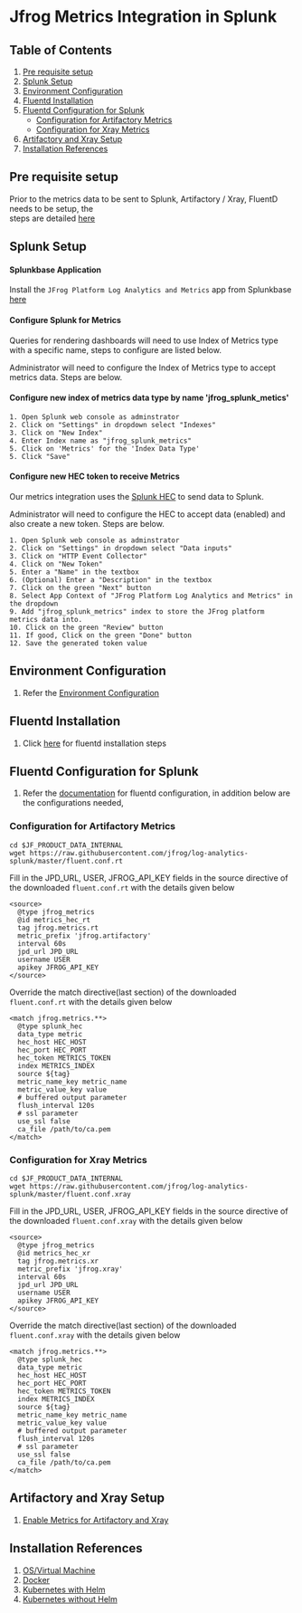 # Jfrog Metrics Integration in Splunk

## Table of Contents
1. [Pre requisite setup](#pre-requisite-setup)
2. [Splunk Setup](#splunk-setup)
3. [Environment Configuration](#environment-configuration)
4. [Fluentd Installation](#fluentd-installation)
5. [Fluentd Configuration for Splunk](#fluentd-configuration-for-splunk)
    * [Configuration for Artifactory Metrics](#configuration-for-artifactory-metrics)
    * [Configuration for Xray Metrics](#configuration-for-xray-metrics)
6. [Artifactory and Xray Setup](#artifactory-and-xray-setup)
7. [Installation References](#installation-references)

## Pre requisite setup

Prior to the metrics data to be sent to Splunk, Artifactory / Xray, FluentD needs to be setup, the  
steps are detailed [here](https://github.com/jfrog/log-analytics-splunk#splunk-setup)

## Splunk Setup

#### Splunkbase Application

Install the ````JFrog Platform Log Analytics and Metrics```` app from Splunkbase [here](https://splunkbase.splunk.com/app/5023/)


#### Configure Splunk for Metrics

Queries for rendering dashboards will need to use Index of Metrics type with a specific name, steps to configure are listed below.

Administrator will need to configure the Index of Metrics type to accept metrics data. Steps are below.

#### Configure new index of metrics data type by name 'jfrog_splunk_metics'
````text
1. Open Splunk web console as adminstrator
2. Click on "Settings" in dropdown select "Indexes"
3. Click on "New Index"
4. Enter Index name as "jfrog_splunk_metrics"
5. Click on 'Metrics' for the 'Index Data Type'
5. Click "Save"
````

#### Configure new HEC token to receive Metrics

Our metrics integration uses the [Splunk HEC](https://dev.splunk.com/enterprise/docs/dataapps/httpeventcollector/) to send data to Splunk.

Administrator will need to configure the HEC to accept data (enabled) and also create a new token. Steps are below.

````text
1. Open Splunk web console as adminstrator
2. Click on "Settings" in dropdown select "Data inputs"
3. Click on "HTTP Event Collector"
4. Click on "New Token"
5. Enter a "Name" in the textbox
6. (Optional) Enter a "Description" in the textbox
7. Click on the green "Next" button
8. Select App Context of "JFrog Platform Log Analytics and Metrics" in the dropdown
9. Add "jfrog_splunk_metrics" index to store the JFrog platform metrics data into.
10. Click on the green "Review" button
11. If good, Click on the green "Done" button
12. Save the generated token value
````

## Environment Configuration

1. Refer the [Environment Configuration](https://github.com/jfrog/log-analytics-splunk#environment-configuration)

## Fluentd Installation

1. Click [here](https://github.com/jfrog/log-analytics-splunk#fluentd-installation) for fluentd installation steps

## Fluentd Configuration for Splunk

1. Refer the [documentation](https://github.com/jfrog/log-analytics-splunk#fluentd-configuration-for-splunk) for fluentd configuration, in addition below are the configurations needed,

### Configuration for Artifactory Metrics

````text
cd $JF_PRODUCT_DATA_INTERNAL
wget https://raw.githubusercontent.com/jfrog/log-analytics-splunk/master/fluent.conf.rt
````

Fill in the JPD_URL, USER, JFROG_API_KEY fields in the source directive of the downloaded `fluent.conf.rt` with the details given below

```text
<source>
  @type jfrog_metrics
  @id metrics_hec_rt
  tag jfrog.metrics.rt
  metric_prefix 'jfrog.artifactory'
  interval 60s
  jpd_url JPD_URL
  username USER
  apikey JFROG_API_KEY
</source>
```

Override the match directive(last section) of the downloaded `fluent.conf.rt` with the details given below

```
<match jfrog.metrics.**>
  @type splunk_hec
  data_type metric
  hec_host HEC_HOST
  hec_port HEC_PORT
  hec_token METRICS_TOKEN
  index METRICS_INDEX
  source ${tag}
  metric_name_key metric_name
  metric_value_key value
  # buffered output parameter
  flush_interval 120s
  # ssl parameter
  use_ssl false
  ca_file /path/to/ca.pem
</match>
```

### Configuration for Xray Metrics

````text
cd $JF_PRODUCT_DATA_INTERNAL
wget https://raw.githubusercontent.com/jfrog/log-analytics-splunk/master/fluent.conf.xray
````

Fill in the JPD_URL, USER, JFROG_API_KEY fields in the source directive of the downloaded `fluent.conf.xray` with the details given below

```text
<source>
  @type jfrog_metrics
  @id metrics_hec_xr
  tag jfrog.metrics.xr
  metric_prefix 'jfrog.xray'
  interval 60s
  jpd_url JPD_URL
  username USER
  apikey JFROG_API_KEY
</source>
```

Override the match directive(last section) of the downloaded `fluent.conf.xray` with the details given below

```
<match jfrog.metrics.**>
  @type splunk_hec
  data_type metric
  hec_host HEC_HOST
  hec_port HEC_PORT
  hec_token METRICS_TOKEN
  index METRICS_INDEX
  source ${tag}
  metric_name_key metric_name
  metric_value_key value
  # buffered output parameter
  flush_interval 120s
  # ssl parameter
  use_ssl false
  ca_file /path/to/ca.pem
</match>
```

## Artifactory and Xray Setup

1. [Enable Metrics for Artifactory and Xray](https://github.com/jfrog/metrics#setup)

## Installation References

1. [OS/Virtual Machine](https://github.com/jfrog/log-analytics-splunk#os--virtual-machine)
2. [Docker](https://github.com/jfrog/log-analytics-splunk#docker)
3. [Kubernetes with Helm](https://github.com/jfrog/log-analytics-splunk#kubernetes-deployment-with-helm)
4. [Kubernetes without Helm](https://github.com/jfrog/log-analytics-splunk#kubernetes-deployment-without-helm)